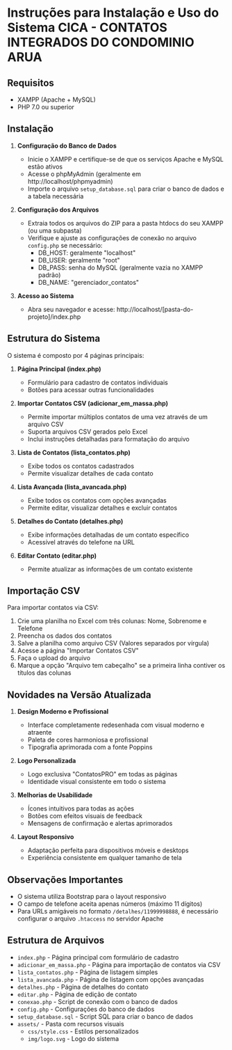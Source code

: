# Instruções para Instalação e Uso do Sistema CICA - CONTATOS INTEGRADOS DO CONDOMINIO ARUA

## Requisitos
- XAMPP (Apache + MySQL)
- PHP 7.0 ou superior

## Instalação

1. **Configuração do Banco de Dados**
   - Inicie o XAMPP e certifique-se de que os serviços Apache e MySQL estão ativos
   - Acesse o phpMyAdmin (geralmente em http://localhost/phpmyadmin)
   - Importe o arquivo `setup_database.sql` para criar o banco de dados e a tabela necessária

2. **Configuração dos Arquivos**
   - Extraia todos os arquivos do ZIP para a pasta htdocs do seu XAMPP (ou uma subpasta)
   - Verifique e ajuste as configurações de conexão no arquivo `config.php` se necessário:
     - DB_HOST: geralmente "localhost"
     - DB_USER: geralmente "root"
     - DB_PASS: senha do MySQL (geralmente vazia no XAMPP padrão)
     - DB_NAME: "gerenciador_contatos"

3. **Acesso ao Sistema**
   - Abra seu navegador e acesse: http://localhost/[pasta-do-projeto]/index.php

## Estrutura do Sistema

O sistema é composto por 4 páginas principais:

1. **Página Principal (index.php)**
   - Formulário para cadastro de contatos individuais
   - Botões para acessar outras funcionalidades

2. **Importar Contatos CSV (adicionar_em_massa.php)**
   - Permite importar múltiplos contatos de uma vez através de um arquivo CSV
   - Suporta arquivos CSV gerados pelo Excel
   - Inclui instruções detalhadas para formatação do arquivo

3. **Lista de Contatos (lista_contatos.php)**
   - Exibe todos os contatos cadastrados
   - Permite visualizar detalhes de cada contato

4. **Lista Avançada (lista_avancada.php)**
   - Exibe todos os contatos com opções avançadas
   - Permite editar, visualizar detalhes e excluir contatos

5. **Detalhes do Contato (detalhes.php)**
   - Exibe informações detalhadas de um contato específico
   - Acessível através do telefone na URL

6. **Editar Contato (editar.php)**
   - Permite atualizar as informações de um contato existente

## Importação CSV

Para importar contatos via CSV:
1. Crie uma planilha no Excel com três colunas: Nome, Sobrenome e Telefone
2. Preencha os dados dos contatos
3. Salve a planilha como arquivo CSV (Valores separados por vírgula)
4. Acesse a página "Importar Contatos CSV"
5. Faça o upload do arquivo
6. Marque a opção "Arquivo tem cabeçalho" se a primeira linha contiver os títulos das colunas

## Novidades na Versão Atualizada

1. **Design Moderno e Profissional**
   - Interface completamente redesenhada com visual moderno e atraente
   - Paleta de cores harmoniosa e profissional
   - Tipografia aprimorada com a fonte Poppins

2. **Logo Personalizada**
   - Logo exclusiva "ContatosPRO" em todas as páginas
   - Identidade visual consistente em todo o sistema

3. **Melhorias de Usabilidade**
   - Ícones intuitivos para todas as ações
   - Botões com efeitos visuais de feedback
   - Mensagens de confirmação e alertas aprimorados

4. **Layout Responsivo**
   - Adaptação perfeita para dispositivos móveis e desktops
   - Experiência consistente em qualquer tamanho de tela

## Observações Importantes

- O sistema utiliza Bootstrap para o layout responsivo
- O campo de telefone aceita apenas números (máximo 11 dígitos)
- Para URLs amigáveis no formato `/detalhes/11999998888`, é necessário configurar o arquivo `.htaccess` no servidor Apache

## Estrutura de Arquivos

- `index.php` - Página principal com formulário de cadastro
- `adicionar_em_massa.php` - Página para importação de contatos via CSV
- `lista_contatos.php` - Página de listagem simples
- `lista_avancada.php` - Página de listagem com opções avançadas
- `detalhes.php` - Página de detalhes do contato
- `editar.php` - Página de edição de contato
- `conexao.php` - Script de conexão com o banco de dados
- `config.php` - Configurações do banco de dados
- `setup_database.sql` - Script SQL para criar o banco de dados
- `assets/` - Pasta com recursos visuais
  - `css/style.css` - Estilos personalizados
  - `img/logo.svg` - Logo do sistema
